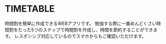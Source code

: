 # TIMETABLE
時間割を簡単に作成できるWEBアプリです。
勉強する際に一番めんどくさい時間割をたった5つのステップで時間割を作成し、時間を節約することができます。
レスポンシブ対応しているのでスマホからもご確認いただけます。
